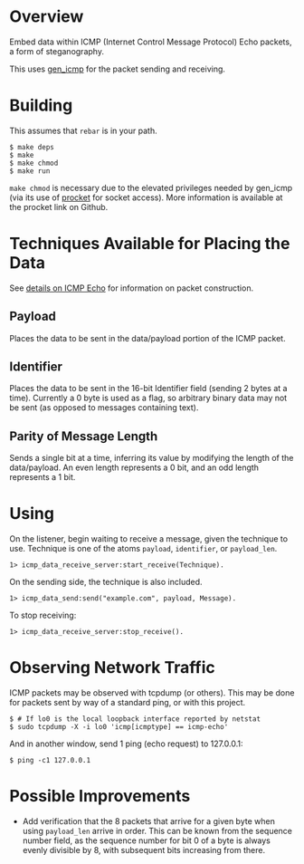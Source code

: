 # Overview
Embed data within ICMP (Internet Control Message Protocol) Echo packets, a form of steganography.

This uses [gen_icmp](https://github.com/msantos/gen_icmp) for the packet sending and receiving.

# Building
This assumes that `rebar` is in your path.

```
$ make deps
$ make
$ make chmod
$ make run
```

`make chmod` is necessary due to the elevated privileges needed by gen_icmp (via its use of [procket](https://github.com/msantos/procket) for socket access). More information is available at the procket link on Github.

# Techniques Available for Placing the Data
See [details on ICMP Echo](http://en.wikipedia.org/wiki/Ping_%28networking_utility%29) for information on packet construction.

## Payload
Places the data to be sent in the data/payload portion of the ICMP packet.

## Identifier
Places the data to be sent in the 16-bit Identifier field (sending 2 bytes at a time). Currently a 0 byte is used as a flag, so arbitrary binary data may not be sent (as opposed to messages containing text).

## Parity of Message Length
Sends a single bit at a time, inferring its value by modifying the length of the data/payload. An even length represents a 0 bit, and an odd length represents a 1 bit.

# Using
On the listener, begin waiting to receive a message, given the technique to use. Technique is one of the atoms `payload`, `identifier`, or `payload_len`.

```
1> icmp_data_receive_server:start_receive(Technique).
```

On the sending side, the technique is also included.

```
1> icmp_data_send:send("example.com", payload, Message).
```

To stop receiving:

```
1> icmp_data_receive_server:stop_receive().
```

# Observing Network Traffic
ICMP packets may be observed with tcpdump (or others). This may be done for packets sent by way of a standard ping, or with this project.

```
$ # If lo0 is the local loopback interface reported by netstat
$ sudo tcpdump -X -i lo0 'icmp[icmptype] == icmp-echo'
```

And in another window, send 1 ping (echo request) to 127.0.0.1:

```
$ ping -c1 127.0.0.1
```

# Possible Improvements
* Add verification that the 8 packets that arrive for a given byte when using `payload_len` arrive in order. This can be known from the sequence number field, as the sequence number for bit 0 of a byte is always evenly divisible by 8, with subsequent bits increasing from there.



